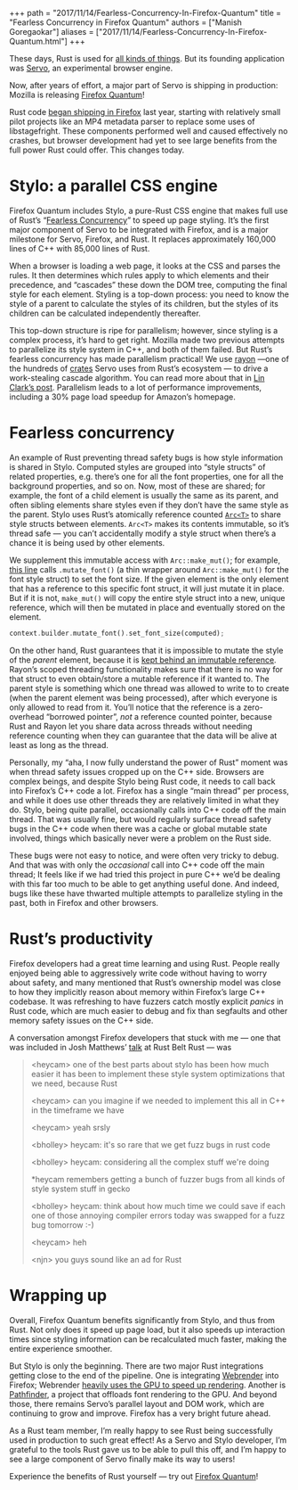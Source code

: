 +++
path = "2017/11/14/Fearless-Concurrency-In-Firefox-Quantum"
title = "Fearless Concurrency in Firefox Quantum"
authors = ["Manish Goregaokar"]
aliases = ["2017/11/14/Fearless-Concurrency-In-Firefox-Quantum.html"]
+++

These days, Rust is used for [all kinds of things][friends]. But its founding application was
[Servo], an experimental browser engine. 

Now, after years of effort, a major part of Servo is shipping in production: Mozilla is releasing [Firefox Quantum][quantum]!

Rust code [began shipping in Firefox][hacks-rust] last year, starting with relatively small
pilot projects like an MP4 metadata parser to replace some uses of libstagefright. These components
performed well and caused effectively no crashes, but browser development had yet to see large
benefits from the full power Rust could offer. This changes today.

# Stylo: a parallel CSS engine

Firefox Quantum includes Stylo, a pure-Rust CSS engine that makes full use of Rust’s
“[Fearless Concurrency][fearless]” to speed up page styling. It’s the first major component of Servo to be
integrated with Firefox, and is a major milestone for Servo, Firefox, and Rust. It replaces
approximately 160,000 lines of C++ with 85,000 lines of Rust.

When a browser is loading a web page, it looks at the CSS and parses the rules. It then determines
which rules apply to which elements and their precedence, and “cascades” these down the DOM tree,
computing the final style for each element. Styling is a top-down process: you need to know the
style of a parent to calculate the styles of its children, but the styles of its children can be
calculated independently thereafter.

This top-down structure is ripe for parallelism; however, since styling is a complex process, it’s
hard to get right. Mozilla made two previous attempts to parallelize its style system in C++, and
both of them failed. But Rust’s fearless concurrency has made parallelism practical! We use [rayon]
—one of the hundreds of [crates] Servo uses from Rust’s ecosystem — to drive a work-stealing cascade
algorithm. You can read more about that in [Lin Clark’s post][lin-blog]. Parallelism leads to a lot
of performance improvements, including a 30% page load speedup for Amazon’s homepage.

# Fearless concurrency

An example of Rust preventing thread safety bugs is how style information is shared in Stylo.
Computed styles are grouped into “style structs” of related properties, e.g. there’s one for all the
font properties, one for all the background properties, and so on. Now, most of these are shared;
for example, the font of a child element is usually the same as its parent, and often sibling
elements share styles even if they don’t have the same style as the parent. Stylo uses Rust’s
atomically reference counted [`Arc<T>`][arc] to share style structs between elements.  `Arc<T>`
makes its contents immutable, so it’s thread safe — you can’t accidentally modify a style struct
when there’s a chance it is being used by other elements.

We supplement this immutable access with `Arc::make_mut()`;  for example, [this line][font-mutate]
calls `.mutate_font()` (a thin wrapper around `Arc::make_mut()` for the font style struct) to set
the font size. If the given element is the only element that has a reference to this specific font
struct, it will just mutate it in place. But if it is not, `make_mut()` will copy the entire style
struct into a new, unique reference, which will then be mutated in place and eventually stored on
the element.

```rust
context.builder.mutate_font().set_font_size(computed);
```

On the other hand, Rust guarantees that it is impossible to mutate the style of the *parent*
element, because it is [kept behind an immutable reference][inherited-style]. Rayon’s scoped
threading functionality makes sure that there is no way for that struct to even obtain/store a
mutable reference if it wanted to. The parent style is something which one thread was allowed to
write to to create (when the parent element was being processed), after which everyone is only
allowed to read from it. You’ll notice that the reference is a zero-overhead “borrowed pointer”,
*not* a reference counted pointer, because Rust and Rayon let you share data across threads without
needing reference counting when they can guarantee that the data will be alive at least as long as
the thread.

Personally, my “aha, I now fully understand the power of Rust” moment was when thread safety issues
cropped up on the C++ side. Browsers are complex beings, and despite Stylo being Rust code, it needs
to call back into Firefox’s C++ code a lot. Firefox has a single “main thread” per process, and
while it does use other threads they are relatively limited in what they do. Stylo, being quite
parallel, occasionally calls into C++ code off the main thread. That was usually fine, but would
regularly surface thread safety bugs in the C++ code when there was a cache or global mutable state
involved, things which basically never were a problem on the Rust side.

These bugs were not easy to notice, and were often very tricky to debug. And that was with only the
*occasional* call into C++ code off the main thread; It feels like if we had tried this project in
pure C++ we’d be dealing with this far too much to be able to get anything useful done. And indeed,
bugs like these have thwarted multiple attempts to parallelize styling in the past, both in Firefox
and other browsers.

# Rust’s productivity

Firefox developers had a great time learning and using Rust. People really enjoyed being able to
aggressively write code without having to worry about safety, and many mentioned that Rust’s
ownership model was close to how they implicitly reason about memory within Firefox’s large C++
codebase. It was refreshing to have fuzzers catch mostly explicit *panics* in Rust code, which are
much easier to debug and fix than segfaults and other memory safety issues on the C++ side.

A conversation amongst Firefox developers that stuck with me — one that was included in Josh
Matthews’ [talk][talk-rbr] at Rust Belt Rust — was


> \<heycam\> one of the best parts about stylo has been how much easier it has been to implement these style system optimizations that we need, because Rust
> 
> \<heycam\> can you imagine if we needed to implement this all in C++ in the timeframe we have
> 
> \<heycam\> yeah srsly
> 
> \<bholley\> heycam: it's so rare that we get fuzz bugs in rust code
> 
> \<bholley\> heycam: considering all the complex stuff we're doing
> 
> \*heycam remembers getting a bunch of fuzzer bugs from all kinds of style system stuff in gecko
> 
> \<bholley\> heycam: think about how much time we could save if each one of those annoying compiler errors today was swapped for a fuzz bug tomorrow :-)
> 
> \<heycam\> heh
> 
> \<njn\> you guys sound like an ad for Rust
> 


# Wrapping up

Overall, Firefox Quantum benefits significantly from Stylo, and thus from Rust. Not only does it
speed up page load, but it also speeds up interaction times since styling information can be
recalculated much faster, making the entire experience smoother.

But Stylo is only the beginning. There are two major Rust integrations  getting close to the end of
the pipeline. One is integrating [Webrender] into Firefox; Webrender
[heavily uses the GPU to speed up rendering][hacks-wr]. Another is [Pathfinder],
a project that offloads font rendering to the GPU.
And beyond those, there remains Servo’s parallel layout and DOM work, which are continuing to grow
and improve. Firefox has a very bright future ahead.

As a Rust team member, I’m really happy to see Rust being successfully used in production to such
great effect! As a Servo and Stylo developer, I’m grateful to the tools Rust gave us to be able to
pull this off, and I’m happy to see a large component of Servo finally make its way to users!

Experience the benefits of Rust yourself — try out [Firefox Quantum][quantum]!


 [quantum]: https://www.mozilla.org/en-US/firefox/quantum/
 [friends]: https://www.rust-lang.org/friends.html
 [crates]: http://crates.io/
 [blog-web]: https://blog.rust-lang.org/2017/07/05/Rust-Roadmap-Update.html#rust-should-be-well-equipped-for-writing-robust-servers
 [hacks-rust]: https://hacks.mozilla.org/2016/07/shipping-rust-in-firefox/
 [Servo]: https://servo.org/
 [fearless]: http://blog.rust-lang.org/2015/04/10/Fearless-Concurrency.html
 [Webrender]: https://github.com/servo/webrender/
 [Pathfinder]: https://github.com/pcwalton/pathfinder
 [hacks-wr]: https://hacks.mozilla.org/2017/10/the-whole-web-at-maximum-fps-how-webrender-gets-rid-of-jank/
 [rayon]: https://crates.io/crates/rayon
 [lin-blog]: https://hacks.mozilla.org/2017/08/inside-a-super-fast-css-engine-quantum-css-aka-stylo/
 [talk-rbr]: https://www.joshmatthews.net/rbr17
 [font-mutate]: https://github.com/servo/servo/blob/657b2339a1e68f3a9c4525f35db023d3f149ffac/components/style/values/computed/font.rs#L182
 [inherited-style]: https://github.com/servo/servo/blob/657b2339a1e68f3a9c4525f35db023d3f149ffac/components/style/properties/properties.mako.rs#L2623-L2627
 [arc]: https://doc.rust-lang.org/std/sync/struct.Arc.html


